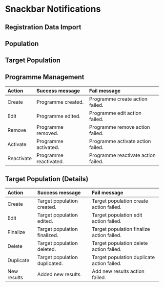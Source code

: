 # Snackbar Notifications

## Registration Data Import

## Population

## Target Population

## Programme Management

| Action | Success message | Fail message |
| :--- | :--- | :--- |
| Create | Programme created. | Programme create action failed. |
| Edit | Programme edited. | Programme edit action failed. |
| Remove | Programme removed. | Programme remove action failed. |
| Activate | Programme activated. | Programme activate action failed. |
| Reactivate | Programme reactivated. | Programme reactivate action failed. |

## Target Population \(Details\)

| Action | Success message | Fail message |
| :--- | :--- | :--- |
| Create | Target population created. | Target population create action failed. |
| Edit | Target population edited. | Target population edit action failed. |
| Finalize | Target population finalized. | Target population finalize action failed. |
| Delete | Target population deleted. | Target population delete action failed. |
| Duplicate | Target population duplicated. | Target population duplicate action failed. |
| New results | Added new results. | Add new results action failed. |

